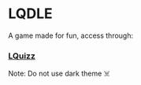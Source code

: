 # LQDLE

A game made for fun, access through:

### [LQuizz]([https://group-2-keepee.streamlit.app/](https://lquizz.streamlit.app/))

Note: Do not use dark theme ☠️
